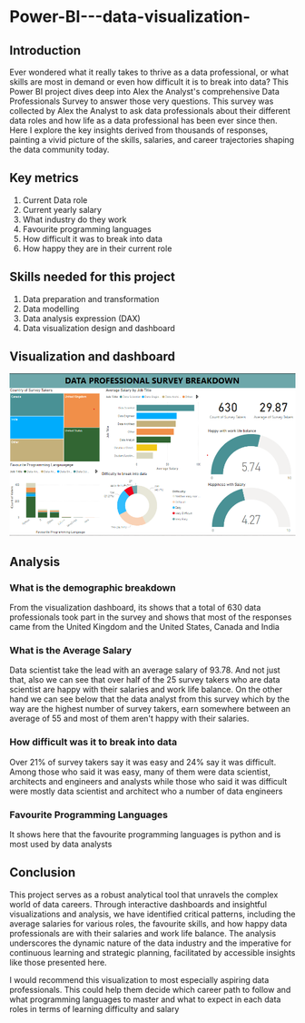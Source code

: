# Power-BI---data-visualization-

## Introduction 
Ever wondered what it really takes to thrive as a data professional, or what skills are most in demand or even how difficult it is to break into data? This Power BI project dives deep into Alex the Analyst's comprehensive Data Professionals Survey to answer those very questions. This survey was collected by Alex the Analyst to ask data professionals about their different data roles and how life as a data professional has been ever since then. Here I explore the key insights derived from thousands of responses, painting a vivid picture of the skills, salaries, and career trajectories shaping the data community today.

## Key metrics
1. Current Data role
2. Current yearly salary
3. What industry do they work
4. Favourite programming languages
5. How difficult it was to break into data
6. How happy they are in their current role

## Skills needed for this project
   1. Data preparation and transformation
   2. Data modelling
   3. Data analysis expression (DAX)
   4. Data visualization design and dashboard

## Visualization and dashboard 

![](https://github.com/Chamberline-1/Power-BI---data-visualization-/blob/main/Power%20BI%20Screenshot.png) 

## Analysis 

### What is the demographic breakdown 
From the visualization dashboard, its shows that a total of 630 data professionals took part in the survey and shows that most of the responses came from the United Kingdom and the United States, Canada and India

### What is the Average Salary 
Data scientist take the lead with an average salary of 93.78. And not just that, also we can see that over half of the 25 survey takers who are data scientist are happy with their salaries and work life balance. On the other hand we can see below that the data analyst from this survey which by the way are the highest number of survey takers, earn somewhere between an average of 55 and most of them aren't happy with their salaries. 

### How difficult was it to break into data
Over 21% of survey takers say it was easy and 24% say it was difficult. Among those who said it was easy, many of them were data scientist, architects and engineers and analysts while those who said it was difficult were mostly data scientist and architect who a number of data engineers 

### Favourite Programming Languages 
It shows here that the favourite programming languages is python and is most used by data analysts 

## Conclusion 
This project serves as a robust analytical tool that unravels the complex world of data careers. Through interactive dashboards and insightful visualizations and analysis, we have identified critical patterns, including the average salaries for various roles, the favourite skills, and how happy data professionals are with their salaries and work life balance. The analysis underscores the dynamic nature of the data industry and the imperative for continuous learning and strategic planning, facilitated by accessible insights like those presented here. 

I would recommend this visualization to most especially aspiring data professionals. This could help them decide which career path to follow and what programming languages to master and what to expect in each data roles in terms of learning difficulty and salary
